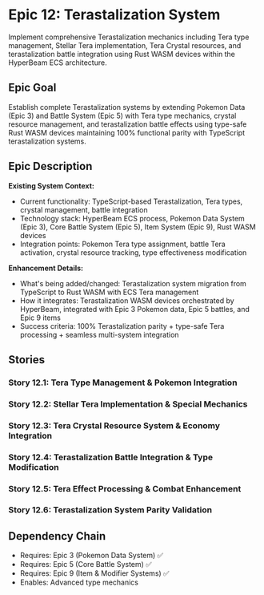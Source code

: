 # Epic 12: Terastalization System

Implement comprehensive Terastalization mechanics including Tera type management, Stellar Tera implementation, Tera Crystal resources, and terastalization battle integration using Rust WASM devices within the HyperBeam ECS architecture.

## Epic Goal

Establish complete Terastalization systems by extending Pokemon Data (Epic 3) and Battle System (Epic 5) with Tera type mechanics, crystal resource management, and terastalization battle effects using type-safe Rust WASM devices maintaining 100% functional parity with TypeScript terastalization systems.

## Epic Description

**Existing System Context:**
- Current functionality: TypeScript-based Terastalization, Tera types, crystal management, battle integration
- Technology stack: HyperBeam ECS process, Pokemon Data System (Epic 3), Core Battle System (Epic 5), Item System (Epic 9), Rust WASM devices
- Integration points: Pokemon Tera type assignment, battle Tera activation, crystal resource tracking, type effectiveness modification

**Enhancement Details:**
- What's being added/changed: Terastalization system migration from TypeScript to Rust WASM with ECS Tera management
- How it integrates: Terastalization WASM devices orchestrated by HyperBeam, integrated with Epic 3 Pokemon data, Epic 5 battles, and Epic 9 items
- Success criteria: 100% Terastalization parity + type-safe Tera processing + seamless multi-system integration

## Stories

### Story 12.1: Tera Type Management & Pokemon Integration
### Story 12.2: Stellar Tera Implementation & Special Mechanics
### Story 12.3: Tera Crystal Resource System & Economy Integration
### Story 12.4: Terastalization Battle Integration & Type Modification
### Story 12.5: Tera Effect Processing & Combat Enhancement
### Story 12.6: Terastalization System Parity Validation

## Dependency Chain
- Requires: Epic 3 (Pokemon Data System) ✅
- Requires: Epic 5 (Core Battle System) ✅  
- Requires: Epic 9 (Item & Modifier Systems) ✅
- Enables: Advanced type mechanics
